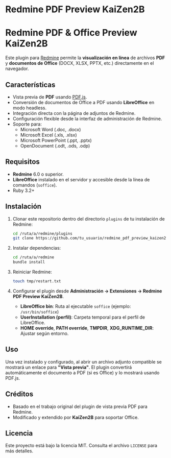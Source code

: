 # Redmine PDF Preview KaiZen2B

# Redmine PDF & Office Preview KaiZen2B

Este plugin para [Redmine](https://www.redmine.org/) permite la **visualización en línea** de archivos **PDF** y **documentos de Office**
(DOCX, XLSX, PPTX, etc.) directamente en el navegador.

## Características

- Vista previa de **PDF** usando [PDF.js](https://mozilla.github.io/pdf.js/).
- Conversión de documentos de Office a PDF usando **LibreOffice** en modo headless.
- Integración directa con la página de adjuntos de Redmine.
- Configuración flexible desde la interfaz de administración de Redmine.
- Soporte para:
  - Microsoft Word (.doc, .docx)
  - Microsoft Excel (.xls, .xlsx)
  - Microsoft PowerPoint (.ppt, .pptx)
  - OpenDocument (.odt, .ods, .odp)

## Requisitos

- **Redmine** 6.0 o superior.
- **LibreOffice** instalado en el servidor y accesible desde la línea de comandos (`soffice`).
- Ruby 3.2+

## Instalación

1. Clonar este repositorio dentro del directorio `plugins` de tu instalación de Redmine:

   ```bash
   cd /ruta/a/redmine/plugins
   git clone https://github.com/tu_usuario/redmine_pdf_preview_kaizen2b.git
   ```

2. Instalar dependencias:

   ```bash
   cd /ruta/a/redmine
   bundle install
   ```

3. Reiniciar Redmine:

   ```bash
   touch tmp/restart.txt
   ```

4. Configurar el plugin desde **Administración → Extensiones → Redmine PDF Preview KaiZen2B**.

   - **LibreOffice bin**: Ruta al ejecutable `soffice` (ejemplo: `/usr/bin/soffice`)
   - **UserInstallation (perfil)**: Carpeta temporal para el perfil de LibreOffice.
   - **HOME override**, **PATH override**, **TMPDIR**, **XDG_RUNTIME_DIR**: Ajustar según entorno.

## Uso

Una vez instalado y configurado, al abrir un archivo adjunto compatible se mostrará un enlace
para **"Vista previa"**. El plugin convertirá automáticamente el documento a PDF (si es Office)
y lo mostrará usando PDF.js.

## Créditos

- Basado en el trabajo original del plugin de vista previa PDF para Redmine.
- Modificado y extendido por **KaiZen2B** para soportar Office.

## Licencia

Este proyecto está bajo la licencia MIT. Consulta el archivo `LICENSE` para más detalles.